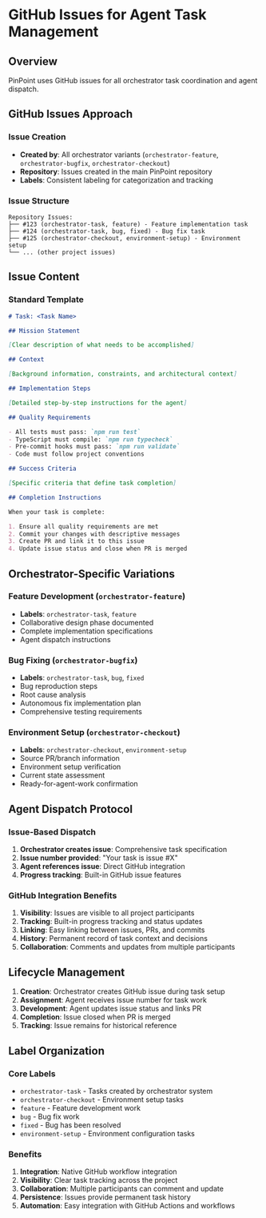 # GitHub Issues for Agent Task Management

## Overview

PinPoint uses GitHub issues for all orchestrator task coordination and agent dispatch.

## GitHub Issues Approach

### Issue Creation

- **Created by**: All orchestrator variants (`orchestrator-feature`, `orchestrator-bugfix`, `orchestrator-checkout`)
- **Repository**: Issues created in the main PinPoint repository
- **Labels**: Consistent labeling for categorization and tracking

### Issue Structure

```
Repository Issues:
├── #123 (orchestrator-task, feature) - Feature implementation task
├── #124 (orchestrator-task, bug, fixed) - Bug fix task
├── #125 (orchestrator-checkout, environment-setup) - Environment setup
└── ... (other project issues)
```

## Issue Content

### Standard Template

```markdown
# Task: <Task Name>

## Mission Statement

[Clear description of what needs to be accomplished]

## Context

[Background information, constraints, and architectural context]

## Implementation Steps

[Detailed step-by-step instructions for the agent]

## Quality Requirements

- All tests must pass: `npm run test`
- TypeScript must compile: `npm run typecheck`
- Pre-commit hooks must pass: `npm run validate`
- Code must follow project conventions

## Success Criteria

[Specific criteria that define task completion]

## Completion Instructions

When your task is complete:

1. Ensure all quality requirements are met
2. Commit your changes with descriptive messages
3. Create PR and link it to this issue
4. Update issue status and close when PR is merged
```

## Orchestrator-Specific Variations

### Feature Development (`orchestrator-feature`)

- **Labels**: `orchestrator-task`, `feature`
- Collaborative design phase documented
- Complete implementation specifications
- Agent dispatch instructions

### Bug Fixing (`orchestrator-bugfix`)

- **Labels**: `orchestrator-task`, `bug`, `fixed`
- Bug reproduction steps
- Root cause analysis
- Autonomous fix implementation plan
- Comprehensive testing requirements

### Environment Setup (`orchestrator-checkout`)

- **Labels**: `orchestrator-checkout`, `environment-setup`
- Source PR/branch information
- Environment setup verification
- Current state assessment
- Ready-for-agent-work confirmation

## Agent Dispatch Protocol

### Issue-Based Dispatch

1. **Orchestrator creates issue**: Comprehensive task specification
2. **Issue number provided**: "Your task is issue #X"
3. **Agent references issue**: Direct GitHub integration
4. **Progress tracking**: Built-in GitHub issue features

### GitHub Integration Benefits

1. **Visibility**: Issues are visible to all project participants
2. **Tracking**: Built-in progress tracking and status updates
3. **Linking**: Easy linking between issues, PRs, and commits
4. **History**: Permanent record of task context and decisions
5. **Collaboration**: Comments and updates from multiple participants

## Lifecycle Management

1. **Creation**: Orchestrator creates GitHub issue during task setup
2. **Assignment**: Agent receives issue number for task work
3. **Development**: Agent updates issue status and links PR
4. **Completion**: Issue closed when PR is merged
5. **Tracking**: Issue remains for historical reference

## Label Organization

### Core Labels

- `orchestrator-task` - Tasks created by orchestrator system
- `orchestrator-checkout` - Environment setup tasks
- `feature` - Feature development work
- `bug` - Bug fix work
- `fixed` - Bug has been resolved
- `environment-setup` - Environment configuration tasks

### Benefits

1. **Integration**: Native GitHub workflow integration
2. **Visibility**: Clear task tracking across the project
3. **Collaboration**: Multiple participants can comment and update
4. **Persistence**: Issues provide permanent task history
5. **Automation**: Easy integration with GitHub Actions and workflows
